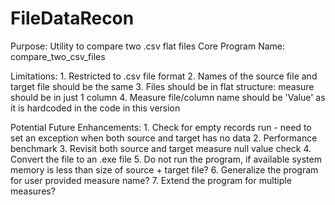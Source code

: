 # FileDataRecon
Purpose: Utility to compare two .csv flat files
Core Program Name: compare_two_csv_files

Limitations:
    1. Restricted to .csv file format
    2. Names of the source file and target file should be the same
    3. Files should be in flat structure: measure should be in just 1 column
    4. Measure file/column name should be 'Value' as it is hardcoded in the code in this version
    
Potential Future Enhancements:
    1. Check for empty records run - need to set an exception when both source and target has no data
    2. Performance benchmark
    3. Revisit both source and target measure null value check
    4. Convert the file to an .exe file
    5. Do not run the program, if available system memory is less than size of source + target file?
    6. Generalize the program for user provided measure name?
    7. Extend the program for multiple measures?

